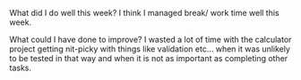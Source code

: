 What did I do well this week?
I think I managed break/ work time well this week.

What could I have done to improve?
I wasted a lot of time with the calculator project getting nit-picky with things
like validation etc... when it was unlikely to be tested in that way and when it
 is not as important as completing other tasks.
